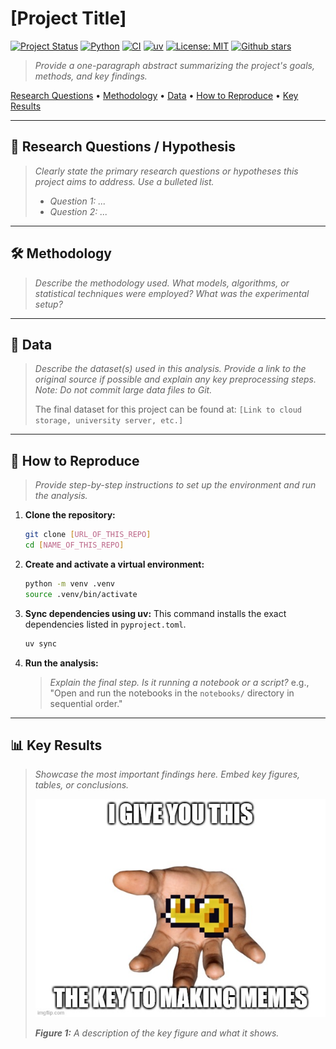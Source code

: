 # [Project Title]

[![Project Status](https://img.shields.io/badge/Project%20Status-Active-brightgreen?style=for-the-badge)](https://github.com/yourusername/yourproject)
[![Python](https://img.shields.io/badge/Python-3776AB?style=for-the-badge&logo=python&logoColor=white)](https://www.python.org/)
[![CI](https://github.com/yourusername/yourproject/actions/workflows/ci.yml/badge.svg)](https://github.com/yourusername/yourproject/actions)
[![uv](https://img.shields.io/badge/uv-%3E%3D0.1.0-blue?style=for-the-badge)](https://github.com/astral-sh/uv)
[![License: MIT](https://img.shields.io/badge/License-MIT-yellowgreen?style=for-the-badge)](https://opensource.org/licenses/MIT)
[![Github stars](https://img.shields.io/github/stars/yourusername/yourproject?style=social)](https://github.com/yourusername/yourproject/stargazers)

> _Provide a one-paragraph abstract summarizing the project's goals, methods, and key findings._

[Research Questions](#-research-questions--hypothesis) • [Methodology](#️-methodology) • [Data](#-data) • [How to Reproduce](#-how-to-reproduce) • [Key Results](#-key-results)

---

## 🎯 Research Questions / Hypothesis

> _Clearly state the primary research questions or hypotheses this project aims to address. Use a bulleted list._
> - _Question 1: ..._
> - _Question 2: ..._

---

## 🛠️ Methodology

> _Describe the methodology used. What models, algorithms, or statistical techniques were employed? What was the experimental setup?_

---

## 💾 Data

> _Describe the dataset(s) used in this analysis. Provide a link to the original source if possible and explain any key preprocessing steps. Note: Do not commit large data files to Git._
> 
> The final dataset for this project can be found at: `[Link to cloud storage, university server, etc.]`

---

## 🚀 How to Reproduce

> _Provide step-by-step instructions to set up the environment and run the analysis._

1.  **Clone the repository:**
    ```bash
    git clone [URL_OF_THIS_REPO]
    cd [NAME_OF_THIS_REPO]
    ```
2.  **Create and activate a virtual environment:**
    ```bash
    python -m venv .venv
    source .venv/bin/activate
    ```
3.  **Sync dependencies using uv:**
    This command installs the exact dependencies listed in `pyproject.toml`.
    ```bash
    uv sync
    ```
4.  **Run the analysis:**
    > _Explain the final step. Is it running a notebook or a script?_
    > e.g., "Open and run the notebooks in the `notebooks/` directory in sequential order."

---

## 📊 Key Results

> _Showcase the most important findings here. Embed key figures, tables, or conclusions._
>
> ![Key Figure](outputs/figures/key_figure.png)
>
> _**Figure 1:** A description of the key figure and what it shows._